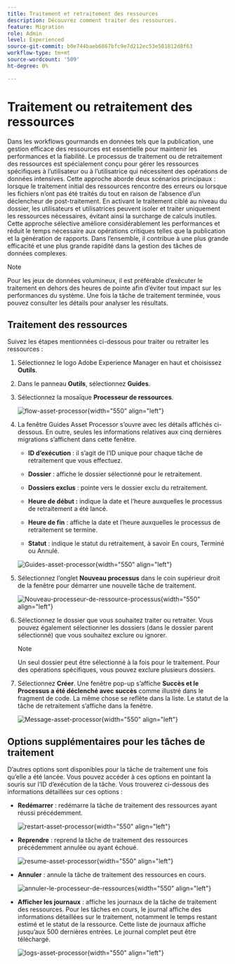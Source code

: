 ```yaml
---
title: Traitement et retraitement des ressources
description: Découvrez comment traiter des ressources.
feature: Migration
role: Admin
level: Experienced
source-git-commit: b0e744baeb6867bfc9e7d212ec53e581812d8f63
workflow-type: tm+mt
source-wordcount: '509'
ht-degree: 0%

---
```


# Traitement ou retraitement des ressources

Dans les workflows gourmands en données tels que la publication, une gestion efficace des ressources est essentielle pour maintenir les performances et la fiabilité. Le processus de traitement ou de retraitement des ressources est spécialement conçu pour gérer les ressources spécifiques à l’utilisateur ou à l’utilisatrice qui nécessitent des opérations de données intensives. Cette approche aborde deux scénarios principaux : lorsque le traitement initial des ressources rencontre des erreurs ou lorsque les fichiers n’ont pas été traités du tout en raison de l’absence d’un déclencheur de post-traitement. En activant le traitement ciblé au niveau du dossier, les utilisateurs et utilisatrices peuvent isoler et traiter uniquement les ressources nécessaires, évitant ainsi la surcharge de calculs inutiles. Cette approche sélective améliore considérablement les performances et réduit le temps nécessaire aux opérations critiques telles que la publication et la génération de rapports. Dans l’ensemble, il contribue à une plus grande efficacité et une plus grande rapidité dans la gestion des tâches de données complexes.

>[!NOTE]
>
> Pour les jeux de données volumineux, il est préférable d’exécuter le traitement en dehors des heures de pointe afin d’éviter tout impact sur les performances du système. Une fois la tâche de traitement terminée, vous pouvez consulter les détails pour analyser les résultats.

## Traitement des ressources

Suivez les étapes mentionnées ci-dessous pour traiter ou retraiter les ressources :

1. Sélectionnez le logo Adobe Experience Manager en haut et choisissez **Outils**.
1. Dans le panneau **Outils**, sélectionnez **Guides**.
1. Sélectionnez la mosaïque **Processeur de ressources**.

   ![flow-asset-processor](images/flow-asset-processor.png){width="550" align="left"}

1. La fenêtre Guides Asset Processor s’ouvre avec les détails affichés ci-dessous. En outre, seules les informations relatives aux cinq dernières migrations s’affichent dans cette fenêtre.

   - **ID d’exécution** : il s’agit de l’ID unique pour chaque tâche de retraitement que vous effectuez.

   - **Dossier** : affiche le dossier sélectionné pour le retraitement.

   - **Dossiers exclus** : pointe vers le dossier exclu du retraitement.

   - **Heure de début :** indique la date et l’heure auxquelles le processus de retraitement a été lancé.

   - **Heure de fin** : affiche la date et l’heure auxquelles le processus de retraitement se termine.

   - **Statut** : indique le statut du retraitement, à savoir En cours, Terminé ou Annulé.

   ![Guides-asset-processor](images/guides-asset-processor.png){width="550" align="left"}

1. Sélectionnez l’onglet **Nouveau processus** dans le coin supérieur droit de la fenêtre pour démarrer une nouvelle tâche de traitement.

   ![Nouveau-processeur-de-ressource-processus](images/new-process-asset-processor.png){width="550" align="left"}

1. Sélectionnez le dossier que vous souhaitez traiter ou retraiter. Vous pouvez également sélectionner les dossiers (dans le dossier parent sélectionné) que vous souhaitez exclure ou ignorer.

   >[!NOTE]
   >
   >Un seul dossier peut être sélectionné à la fois pour le traitement. Pour des opérations spécifiques, vous pouvez exclure plusieurs dossiers.

1. Sélectionnez **Créer**. Une fenêtre pop-up s’affiche **Succès et le Processus a été déclenché avec succès** comme illustré dans le fragment de code. La même chose se reflète dans la liste. Le statut de la tâche de retraitement s’affiche dans la fenêtre.

   ![Message-asset-processor](images/message-asset-processor.png){width="550" align="left"}


## Options supplémentaires pour les tâches de traitement

D’autres options sont disponibles pour la tâche de traitement une fois qu’elle a été lancée. Vous pouvez accéder à ces options en pointant la souris sur l’ID d’exécution de la tâche. Vous trouverez ci-dessous des informations détaillées sur ces options :

- **Redémarrer** : redémarre la tâche de traitement des ressources ayant réussi précédemment.

  ![restart-asset-processor](images/restart-asset-processor.png){width="550" align="left"}

- **Reprendre** : reprend la tâche de traitement des ressources précédemment annulée ou ayant échoué.

  ![resume-asset-processor](images/resume-asset-processor.png){width="550" align="left"}

- **Annuler** : annule la tâche de traitement des ressources en cours.

  ![annuler-le-processeur-de-ressources](images/cancel-asset-processor.png){width="550" align="left"}

- **Afficher les journaux** : affiche les journaux de la tâche de traitement des ressources. Pour les tâches en cours, le journal affiche des informations détaillées sur le traitement, notamment le temps restant estimé et le statut de la ressource. Cette liste de journaux affiche jusqu’aux 500 dernières entrées. Le journal complet peut être téléchargé.

  ![logs-asset-processor](images/logs-asset-processor.png){width="550" align="left"}




